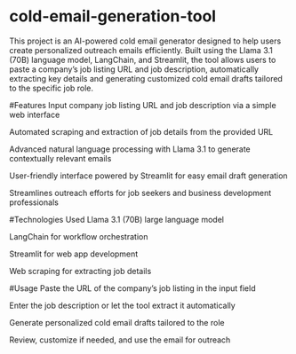 # cold-email-generation-tool

This project is an AI-powered cold email generator designed to help users create personalized outreach emails efficiently. Built using the Llama 3.1 (70B) language model, LangChain, and Streamlit, the tool allows users to paste a company’s job listing URL and job description, automatically extracting key details and generating customized cold email drafts tailored to the specific job role.

#Features
Input company job listing URL and job description via a simple web interface

Automated scraping and extraction of job details from the provided URL

Advanced natural language processing with Llama 3.1 to generate contextually relevant emails

User-friendly interface powered by Streamlit for easy email draft generation

Streamlines outreach efforts for job seekers and business development professionals

#Technologies Used
Llama 3.1 (70B) large language model

LangChain for workflow orchestration

Streamlit for web app development

Web scraping for extracting job details

#Usage
Paste the URL of the company’s job listing in the input field

Enter the job description or let the tool extract it automatically

Generate personalized cold email drafts tailored to the role

Review, customize if needed, and use the email for outreach
